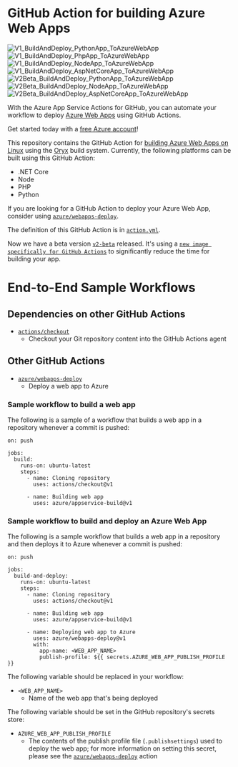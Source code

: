 # GitHub Action for building Azure Web Apps

![V1_BuildAndDeploy_PythonApp_ToAzureWebApp](https://github.com/MicrosoftOryx/githubactions-samples/workflows/V1_BuildAndDeploy_PythonApp_ToAzureWebApp/badge.svg?branch=master)
![V1_BuildAndDeploy_PhpApp_ToAzureWebApp](https://github.com/MicrosoftOryx/githubactions-samples/workflows/V1_BuildAndDeploy_PhpApp_ToAzureWebApp/badge.svg?branch=master)
![V1_BuildAndDeploy_NodeApp_ToAzureWebApp](https://github.com/MicrosoftOryx/githubactions-samples/workflows/V1_BuildAndDeploy_NodeApp_ToAzureWebApp/badge.svg?branch=master)
![V1_BuildAndDeploy_AspNetCoreApp_ToAzureWebApp](https://github.com/MicrosoftOryx/githubactions-samples/workflows/V1_BuildAndDeploy_AspNetCoreApp_ToAzureWebApp/badge.svg?branch=master)
![V2Beta_BuildAndDeploy_PythonApp_ToAzureWebApp](https://github.com/MicrosoftOryx/githubactions-samples/workflows/V2Beta_BuildAndDeploy_PythonApp_ToAzureWebApp/badge.svg?branch=master)
![V2Beta_BuildAndDeploy_NodeApp_ToAzureWebApp](https://github.com/MicrosoftOryx/githubactions-samples/workflows/V2Beta_BuildAndDeploy_NodeApp_ToAzureWebApp/badge.svg?branch=master)
![V2Beta_BuildAndDeploy_AspNetCoreApp_ToAzureWebApp](https://github.com/MicrosoftOryx/githubactions-samples/workflows/V2Beta_BuildAndDeploy_AspNetCoreApp_ToAzureWebApp/badge.svg?branch=master)

With the Azure App Service Actions for GitHub, you can automate your workflow to deploy [Azure Web Apps](https://azure.microsoft.com/en-us/services/app-service/web/) using GitHub Actions.

Get started today with a [free Azure account](https://azure.com/free/open-source)!

This repository contains the GitHub Action for [building Azure Web Apps on Linux](./action.yml) using the [Oryx](https://github.com/microsoft/Oryx) build system. Currently, the following platforms can be built using this GitHub Action:

- .NET Core
- Node
- PHP
- Python

If you are looking for a GitHub Action to deploy your Azure Web App, consider using [`azure/webapps-deploy`](https://github.com/Azure/webapps-deploy).

The definition of this GitHub Action is in [`action.yml`](./action.yml).

Now we have a beta version [`v2-beta`](https://github.com/Azure/appservice-build/tree/v2-beta) released. It's using a [`new image specifically for GitHub Actions`](https://github.com/microsoft/Oryx/blob/master/images/build/GitHubActions.Dockerfile
) to significantly reduce the time for building your app.

# End-to-End Sample Workflows

## Dependencies on other GitHub Actions

- [`actions/checkout`](https://github.com/actions/checkout)
  - Checkout your Git repository content into the GitHub Actions agent

## Other GitHub Actions

- [`azure/webapps-deploy`](https://github.com/Azure/webapps-deploy)
  - Deploy a web app to Azure

### Sample workflow to build a web app

The following is a sample of a workflow that builds a web app in a repository whenever a commit is pushed:

```
on: push

jobs:
  build:
    runs-on: ubuntu-latest
    steps:
      - name: Cloning repository
        uses: actions/checkout@v1

      - name: Building web app
        uses: azure/appservice-build@v1
```

### Sample workflow to build and deploy an Azure Web App

The following is a sample workflow that builds a web app in a repository and then deploys it to Azure whenever a commit is pushed:

```
on: push

jobs:
  build-and-deploy:
    runs-on: ubuntu-latest
    steps:
      - name: Cloning repository
        uses: actions/checkout@v1

      - name: Building web app
        uses: azure/appservice-build@v1

      - name: Deploying web app to Azure
        uses: azure/webapps-deploy@v1
        with:
          app-name: <WEB_APP_NAME>
          publish-profile: ${{ secrets.AZURE_WEB_APP_PUBLISH_PROFILE }}
```

The following variable should be replaced in your workflow:

- `<WEB_APP_NAME>`
    - Name of the web app that's being deployed

The following variable should be set in the GitHub repository's secrets store:

- `AZURE_WEB_APP_PUBLISH_PROFILE`
    - The contents of the publish profile file (`.publishsettings`) used to deploy the web app; for more information on setting this secret, please see the [`azure/webapps-deploy`](https://github.com/Azure/webapps-deploy) action

